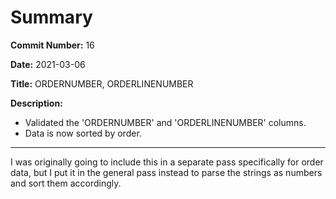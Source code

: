 # Summary

**Commit Number:** 16

**Date:** 2021-03-06

**Title:** ORDERNUMBER, ORDERLINENUMBER

**Description:**

* Validated the 'ORDERNUMBER' and 'ORDERLINENUMBER' columns.
* Data is now sorted by order.

---

I was originally going to include this in a separate pass specifically for order data, but I put it in the general pass instead to parse the strings as numbers and sort them accordingly.